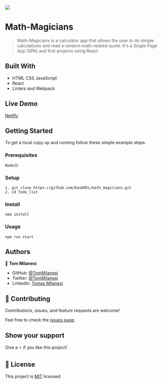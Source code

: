 ![](https://img.shields.io/badge/Microverse-blueviolet)

# Math-Magicians

> Math-Magicians is a calculator app that allows the user to do simple calculations and read a random math-related quote. It's a Single Page App (SPA) and first projecto using React


## Built With

- HTML CSS JavaScript
- React
- Linters and Webpack

## Live Demo

[Netlify](https://cool-entremet-c2e497.netlify.app/)


## Getting Started

To get a local copy up and running follow these simple example steps.

### Prerequisites

    NodeJS

### Setup

    1. git clone https://github.com/KaskMIL/math_magicians.git
    2. cd Todo_list

### Install

    npm install

### Usage

    npm run start


## Authors

👤 **Tom Milanesi**

- GitHub: [@TomMilanesi](https://github.com/KaskMIL)
- Twitter: [@TomMilanesi](https://twitter.com/TomasMilanesi)
- LinkedIn: [Tomas Milanesi](https://www.linkedin.com/in/tomas-milanesi-3427bb185/)

## 🤝 Contributing

Contributions, issues, and feature requests are welcome!

Feel free to check the [issues page](../../issues/).

## Show your support

Give a ⭐️ if you like this project!


## 📝 License

This project is [MIT](./MIT.md) licensed.
